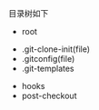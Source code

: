目录树如下

- root
 * .git-clone-init(file)
 * .gitconfig(file)
 * .git-templates
  + hooks
   + post-checkout